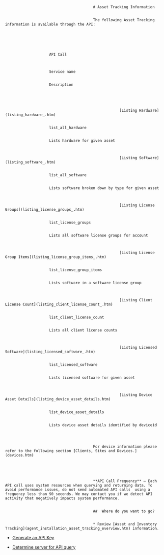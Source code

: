                                             # Asset Tracking Information


                                            The following Asset Tracking information is available through the API:


                                            
                                                
                                                    
                                                        
                        API Call
                        
                    
                                                        
                        Service name
                    
                                                        
                        Description
                    
                                                    
                                                
                                                
                                                    
                                                        [Listing Hardware](listing_hardware_.htm)
                                                        
                                                        
                        list_all_hardware 
                    
                                                        
                        Lists hardware for given asset
                    
                                                    
                                                    
                                                        [Listing Software](listing_software_.htm)
                                                        
                                                        
                        list_all_software
                    
                                                        
                        Lists software broken down by type for given asset
                    
                                                    
                                                    
                                                        [Listing License Groups](listing_license_groups_.htm)
                                                        
                                                        
                        list_license_groups 
                    
                                                        
                        Lists all software license groups for account
                    
                                                    
                                                    
                                                        [Listing License Group Items](listing_license_group_items_.htm)
                                                        
                                                        
                        list_license_group_items 
                    
                                                        
                        Lists software in a software license group
                    
                                                    
                                                    
                                                        [Listing Client License Count](listing_client_license_count_.htm)
                                                        
                                                        
                        list_client_license_count
                    
                                                        
                        Lists all client license counts
                    
                                                    
                                                    
                                                        [Listing Licensed Software](listing_licensed_software_.htm)
                                                        
                                                        
                        list_licensed_software
                    
                                                        
                        Lists licensed software for given asset
                    
                                                    
                                                    
                                                        [Listing Device Asset Details](listing_device_asset_details.htm)
                                                        
                                                        
                        list_device_asset_details
                    
                                                        
                        Lists device asset details identified by deviceid
                    
                                                    
                                                
                                            
                                            For device information please refer to the following section [Clients, Sites and Devices.](devices.htm)


                                             


                                            **API Call Frequency** — Each API call uses system resources when querying and returning data. To avoid performance issues, do not send automated API calls  using a frequency less than 90 seconds. We may contact you if we detect API activity that negatively impacts system performance.


                                            ##  Where do you want to go?


                                            * Review [Asset and Inventory Tracking](agent_installation_asset_tracking_overview.htm) information.
* [Generate an API Key](api_key.htm)
                                                
* [Determine server for API query](determine_url.htm)
                                                

                                        